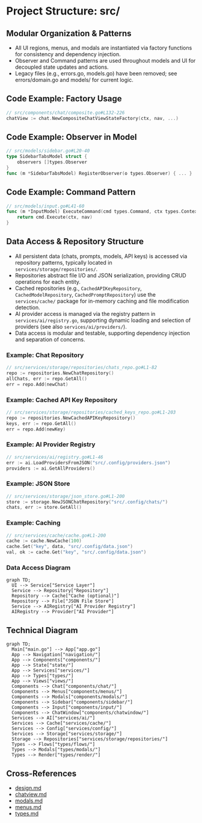 # Project Structure: src/

## Modular Organization & Patterns
- All UI regions, menus, and modals are instantiated via factory functions for consistency and dependency injection.
- Observer and Command patterns are used throughout models and UI for decoupled state updates and actions.
- Legacy files (e.g., errors.go, models.go) have been removed; see errors/domain.go and models/ for current logic.

## Code Example: Factory Usage
```go
// src/components/chat/composite.go#L132-226
chatView := chat.NewCompositeChatViewStateFactory(ctx, nav, ...)
```

## Code Example: Observer in Model
```go
// src/models/sidebar.go#L20-40
type SidebarTabsModel struct {
    observers []types.Observer
}
func (m *SidebarTabsModel) RegisterObserver(o types.Observer) { ... }
```

## Code Example: Command Pattern
```go
// src/models/input.go#L41-60
func (m *InputModel) ExecuteCommand(cmd types.Command, ctx types.Context, nav types.Controller) error {
    return cmd.Execute(ctx, nav)
}
```

## Data Access & Repository Structure
- All persistent data (chats, prompts, models, API keys) is accessed via repository patterns, typically located in `services/storage/repositories/`.
- Repositories abstract file I/O and JSON serialization, providing CRUD operations for each entity.
- Cached repositories (e.g., `CachedAPIKeyRepository`, `CachedModelRepository`, `CachedPromptRepository`) use the `services/cache/` package for in-memory caching and file modification detection.
- AI provider access is managed via the registry pattern in `services/ai/registry.go`, supporting dynamic loading and selection of providers (see also `services/ai/providers/`).
- Data access is modular and testable, supporting dependency injection and separation of concerns.

### Example: Chat Repository
```go
// src/services/storage/repositories/chats_repo.go#L1-82
repo := repositories.NewChatRepository()
allChats, err := repo.GetAll()
err = repo.Add(newChat)
```

### Example: Cached API Key Repository
```go
// src/services/storage/repositories/cached_keys_repo.go#L1-203
repo := repositories.NewCachedAPIKeyRepository()
keys, err := repo.GetAll()
err = repo.Add(newKey)
```

### Example: AI Provider Registry
```go
// src/services/ai/registry.go#L1-46
err := ai.LoadProvidersFromJSON("src/.config/providers.json")
providers := ai.GetAllProviders()
```

### Example: JSON Store
```go
// src/services/storage/json_store.go#L1-200
store := storage.NewJSONChatRepository("src/.config/chats/")
chats, err := store.GetAll()
```

### Example: Caching
```go
// src/services/cache/cache.go#L1-200
cache := cache.NewCache(100)
cache.Set("key", data, "src/.config/data.json")
val, ok := cache.Get("key", "src/.config/data.json")
```

### Data Access Diagram
```mermaid
graph TD;
  UI --> Service["Service Layer"]
  Service --> Repository["Repository"]
  Repository --> Cache["Cache (optional)"]
  Repository --> File["JSON File Store"]
  Service --> AIRegistry["AI Provider Registry"]
  AIRegistry --> Provider["AI Provider"]
```

## Technical Diagram
```mermaid
graph TD;
  Main["main.go"] --> App["app.go"]
  App --> Navigation["navigation/"]
  App --> Components["components/"]
  App --> State["state/"]
  App --> Services["services/"]
  App --> Types["types/"]
  App --> Views["views/"]
  Components --> Chat["components/chat/"]
  Components --> Menus["components/menus/"]
  Components --> Modals["components/modals/"]
  Components --> Sidebar["components/sidebar/"]
  Components --> Input["components/input/"]
  Components --> ChatWindow["components/chatwindow/"]
  Services --> AI["services/ai/"]
  Services --> Cache["services/cache/"]
  Services --> Config["services/config/"]
  Services --> Storage["services/storage/"]
  Storage --> Repositories["services/storage/repositories/"]
  Types --> Flows["types/flows/"]
  Types --> Modals["types/modals/"]
  Types --> Render["types/render/"]
```

## Cross-References
- [design.md](../design.md)
- [chatview.md](./chatview.md)
- [modals.md](./modals.md)
- [menus.md](./menus.md)
- [types.md](./types.md) 